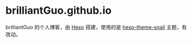 # brilliantGuo.github.io

brilliantGuo 的个人博客，由 [Hexo](https://hexo.io) 搭建，使用的是 [hexo-theme-snail](https://github.com/dusign/hexo-theme-snail) 主题，有改动。

